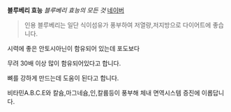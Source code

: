 **블루베리 효능**
*블루베리 효능의 모든 것*
[네이버](http://blog.naver.com/papercup22?Redirect=Log&logNo=220366824158)
> 인용 
블루베리는 일단 식이섬유가 풍부하여 저열량,저지방으로 다이어트에 좋습니다.

시력에 좋은 안토시아닌이 함유되어 있는데 포도보다 

무려 30배 이상 많이 함유되어있다고 합니다.

뼈를 강하게 만드는데 도움이 된다고 합니다.

비타민A.B.C.E와 칼슘,마그네슘,인,칼륨등이 풍부해 체내 면역시스템 증진에 이롭답니다.




